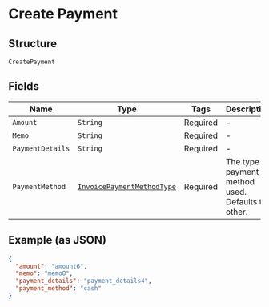 
# Create Payment

## Structure

`CreatePayment`

## Fields

| Name | Type | Tags | Description | Getter | Setter |
|  --- | --- | --- | --- | --- | --- |
| `Amount` | `String` | Required | - | String getAmount() | setAmount(String amount) |
| `Memo` | `String` | Required | - | String getMemo() | setMemo(String memo) |
| `PaymentDetails` | `String` | Required | - | String getPaymentDetails() | setPaymentDetails(String paymentDetails) |
| `PaymentMethod` | [`InvoicePaymentMethodType`](../../doc/models/invoice-payment-method-type.md) | Required | The type of payment method used. Defaults to other. | InvoicePaymentMethodType getPaymentMethod() | setPaymentMethod(InvoicePaymentMethodType paymentMethod) |

## Example (as JSON)

```json
{
  "amount": "amount6",
  "memo": "memo8",
  "payment_details": "payment_details4",
  "payment_method": "cash"
}
```

